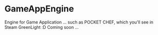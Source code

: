 # GameAppEngine
Engine for Game Application ... such as POCKET CHEF, which you'll see in Steam GreenLight :D Coming soon ... 

